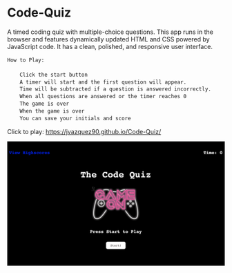 # Code-Quiz
A timed coding quiz with multiple-choice questions. This app runs in the browser and features dynamically updated HTML and CSS powered by JavaScript code. It  has a clean, polished, and responsive user interface.
````bash
How to Play:

    Click the start button
    A timer will start and the first question will appear.
    Time will be subtracted if a question is answered incorrectly.
    When all questions are answered or the timer reaches 0
    The game is over
    When the game is over
    You can save your initials and score
````

Click to play:
https://jvazquez90.github.io/Code-Quiz/

![Code-Quiz](Assets/Images/ScreenShot.png)

